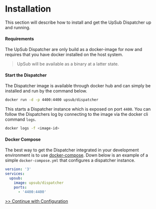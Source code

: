 # Installation
This section will describe how to install and get the UpSub Dispatcher up and
running.

#### Requirements
The UpSub Dispatcher are only build as a docker-image for now and requires that
you have docker installed on the host system.
> UpSub will be available as a binary at a latter state.

#### Start the Dispatcher
The Dispatcher image is available through docker hub and can simply be installed
and run by the command below.
```sh
docker run -d -p 4400:4400 upsub/dispatcher
```
This starts a Dispatcher instance which is exposed on port `4400`. You can
follow the Dispatchers log by connecting to the image via the docker cli command
`logs`.
```sh
docker logs -f <image-id>
```

#### Docker Compose
The best way to get the Dispatcher integrated in your development environment
is to use [docker-compose](https://docs.docker.com/compose/overview/).
Down below is an example of a simple `docker-compose.yml` that configures a dispatcher instance.
```yml
version: '3'
services:
  upsub:
    image: upsub/dispatcher
    ports:
      - '4400:4400'
```

[>> Continue with Configuration](/getting-started/configuration)
